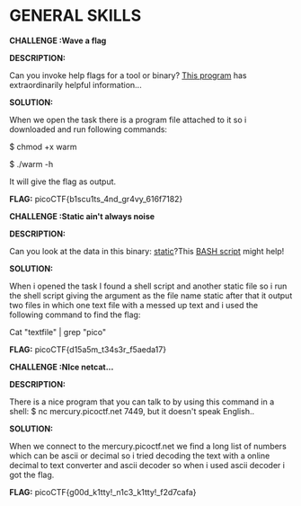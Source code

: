 # **GENERAL SKILLS**

**CHALLENGE :Wave a flag**

**DESCRIPTION:**

Can you invoke help flags for a tool or binary? [This program](https://mercury.picoctf.net/static/beec4f433e5ee5bfcd71bba8d5863faf/warm) has extraordinarily helpful information...

**SOLUTION:**

When we open the task there is a program file attached to it so i downloaded and run following commands:

$ chmod +x warm

$ ./warm -h

It will give the flag as output.

**FLAG:** picoCTF{b1scu1ts\_4nd\_gr4vy\_616f7182}

**CHALLENGE :Static ain&#39;t always noise**

**DESCRIPTION:**

Can you look at the data in this binary: [static](https://mercury.picoctf.net/static/66932732825076cad4ba43e463dae82f/static)?This [BASH script](https://mercury.picoctf.net/static/66932732825076cad4ba43e463dae82f/ltdis.sh) might help!

**SOLUTION:**

When i opened the task I found a shell script and another static file so i run the shell script giving the argument as the file name static after that it output two files in which one text file with a messed up text and i used the following command to find the flag:

Cat &quot;textfile&quot; | grep &quot;pico&quot;

**FLAG:** picoCTF{d15a5m\_t34s3r\_f5aeda17}

**CHALLENGE :NIce netcat...**

**DESCRIPTION:**

There is a nice program that you can talk to by using this command in a shell: $ nc mercury.picoctf.net 7449, but it doesn&#39;t speak English..

**SOLUTION:**

When we connect to the mercury.picoctf.net we find a long list of numbers which can be ascii or decimal so i tried decoding the text with a online decimal to text converter and ascii decoder so when i used ascii decoder i got the flag.

**FLAG:** picoCTF{g00d\_k1tty!\_n1c3\_k1tty!\_f2d7cafa}
